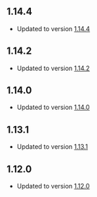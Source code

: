 ## 1.14.4 
- Updated to version [1.14.4](https://github.com/comfre91/wmbusmeters/blob/master/CHANGES)
## 1.14.2 
- Updated to version [1.14.2](https://github.com/comfre91/wmbusmeters/blob/master/CHANGES)
## 1.14.0 
- Updated to version [1.14.0](https://github.com/wmbusmeters/wmbusmeters/blob/master/CHANGES)
## 1.13.1 
- Updated to version [1.13.1](https://github.com/wmbusmeters/wmbusmeters/blob/master/CHANGES)
## 1.12.0 
- Updated to version [1.12.0](https://github.com/wmbusmeters/wmbusmeters/blob/master/CHANGES)
##